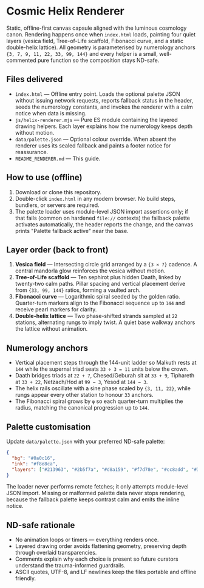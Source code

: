 # Cosmic Helix Renderer

Static, offline-first canvas capsule aligned with the luminous cosmology canon. Rendering happens once when `index.html` loads, painting four quiet layers (vesica field, Tree-of-Life scaffold, Fibonacci curve, and a static double-helix lattice). All geometry is parameterised by numerology anchors `{3, 7, 9, 11, 22, 33, 99, 144}` and every helper is a small, well-commented pure function so the composition stays ND-safe.

## Files delivered
- `index.html` — Offline entry point. Loads the optional palette JSON without issuing network requests, reports fallback status in the header, seeds the numerology constants, and invokes the renderer with a calm notice when data is missing.
- `js/helix-renderer.mjs` — Pure ES module containing the layered drawing helpers. Each layer explains how the numerology keeps depth without motion.
- `data/palette.json` — Optional colour override. When absent the renderer uses its sealed fallback and paints a footer notice for reassurance.
- `README_RENDERER.md` — This guide.

## How to use (offline)
1. Download or clone this repository.
2. Double-click `index.html` in any modern browser. No build steps, bundlers, or servers are required.
3. The palette loader uses module-level JSON import assertions only; if that fails (common on hardened `file://` contexts) the fallback palette activates automatically, the header reports the change, and the canvas prints "Palette fallback active" near the base.

## Layer order (back to front)
1. **Vesica field** — Intersecting circle grid arranged by a `{3 × 7}` cadence. A central mandorla glow reinforces the vesica without motion.
2. **Tree-of-Life scaffold** — Ten sephirot plus hidden Daath, linked by twenty-two calm paths. Pillar spacing and vertical placement derive from `{33, 99, 144}` ratios, forming a vaulted arch.
3. **Fibonacci curve** — Logarithmic spiral seeded by the golden ratio. Quarter-turn markers align to the Fibonacci sequence up to `144` and receive pearl markers for clarity.
4. **Double-helix lattice** — Two phase-shifted strands sampled at `22` stations, alternating rungs to imply twist. A quiet base walkway anchors the lattice without animation.

## Numerology anchors
- Vertical placement steps through the 144-unit ladder so Malkuth rests at `144` while the supernal triad seats `33 ÷ 3 = 11` units below the crown.
- Daath bridges triads at `22 + 7`, Chesed/Geburah sit at `33 + 9`, Tiphareth at `33 + 22`, Netzach/Hod at `99 − 3`, Yesod at `144 − 3`.
- The helix rails oscillate with a sine phase scaled by `{3, 11, 22}`, while rungs appear every other station to honour `33` anchors.
- The Fibonacci spiral grows by `φ` so each quarter-turn multiplies the radius, matching the canonical progression up to `144`.

## Palette customisation
Update `data/palette.json` with your preferred ND-safe palette:

```json
{
  "bg": "#0a0c16",
  "ink": "#f8e8ca",
  "layers": ["#213963", "#2b5f7a", "#d8a159", "#f7d78e", "#cc8add", "#324766"]
}
```

The loader never performs remote fetches; it only attempts module-level JSON import. Missing or malformed palette data never stops rendering, because the fallback palette keeps contrast calm and emits the inline notice.

## ND-safe rationale
- No animation loops or timers — everything renders once.
- Layered drawing order avoids flattening geometry, preserving depth through overlaid transparencies.
- Comments explain why each choice is present so future curators understand the trauma-informed guardrails.
- ASCII quotes, UTF-8, and LF newlines keep the files portable and offline friendly.
